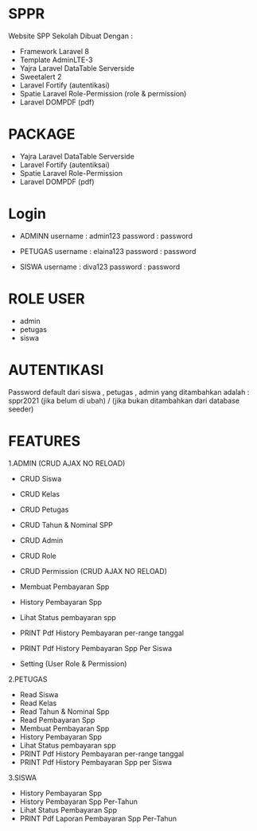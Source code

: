 # SPPR
Website SPP Sekolah Dibuat Dengan : 
- Framework Laravel 8
- Template AdminLTE-3
- Yajra Laravel DataTable Serverside
- Sweetalert 2 
- Laravel Fortify (autentikasi)
- Spatie Laravel Role-Permission (role & permission)
- Laravel DOMPDF (pdf)

# PACKAGE
- Yajra Laravel DataTable Serverside 
- Laravel Fortify (autentiksai)
- Spatie Laravel Role-Permission
- Laravel DOMPDF (pdf)

# Login 

- ADMINN
username : admin123
password : password

- PETUGAS
username : elaina123
password : password

- SISWA
username : diva123
password : password

# ROLE USER
- admin
- petugas
- siswa

# AUTENTIKASI
Password default dari siswa , petugas , admin yang ditambahkan 
adalah : sppr2021 (jika belum di ubah) / (jika bukan ditambahkan dari database seeder)


# FEATURES 
1.ADMIN
(CRUD AJAX NO RELOAD)
- CRUD Siswa
- CRUD Kelas
- CRUD Petugas
- CRUD Tahun & Nominal SPP
- CRUD Admin
- CRUD Role
- CRUD Permission
(CRUD AJAX NO RELOAD)

- Membuat Pembayaran Spp
- History Pembayaran Spp 
- Lihat Status pembayaran spp
- PRINT Pdf History Pembayaran per-range tanggal
- PRINT Pdf History Pembayaran Spp Per Siswa
- Setting (User Role & Permission) 

2.PETUGAS
- Read Siswa
- Read Kelas
- Read Tahun & Nominal Spp
- Read Pembayaran Spp
- Membuat Pembayaran Spp
- History Pembayaran Spp
- Lihat Status pembayaran spp
- PRINT Pdf History Pembayaran per-range tanggal
- PRINT Pdf History Pembayaran Spp per Siswa

3.SISWA
- History Pembayaran Spp
- History Pembayaran Spp Per-Tahun
- Lihat Status Pembayaran Spp
- PRINT Pdf Laporan Pembayaran Spp Per-Tahun
